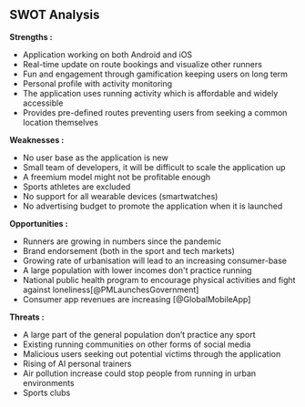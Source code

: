 ## SWOT Analysis
**Strengths :**

- Application working on both Android and iOS
- Real-time update on route bookings and visualize other runners
- Fun and engagement through gamification keeping users on long term
- Personal profile with activity monitoring
- The application uses running activity which is affordable and widely accessible
- Provides pre-defined routes preventing users from seeking a common location themselves

**Weaknesses :**

- No user base as the application is new
- Small team of developers, it will be difficult to scale the application up
- A freemium model might not be profitable enough
- Sports athletes are excluded
- No support for all wearable devices (smartwatches)
- No advertising budget to promote the application when it is launched
 
**Opportunities :**

- Runners are growing in numbers since the pandemic
- Brand endorsement (both in the sport and tech markets)
- Growing rate of urbanisation will lead to an increasing consumer-base
- A large population with lower incomes don't practice running
- National public health program to encourage physical activities and fight against loneliness[@PMLaunchesGovernment]
- Consumer app revenues are increasing [@GlobalMobileApp]

**Threats :**

- A large part of the general population don’t practice any sport
- Existing running communities on other forms of social media
- Malicious users seeking out potential victims through the application
- Rising of AI personal trainers
- Air pollution increase could stop people from running in urban environments
- Sports clubs